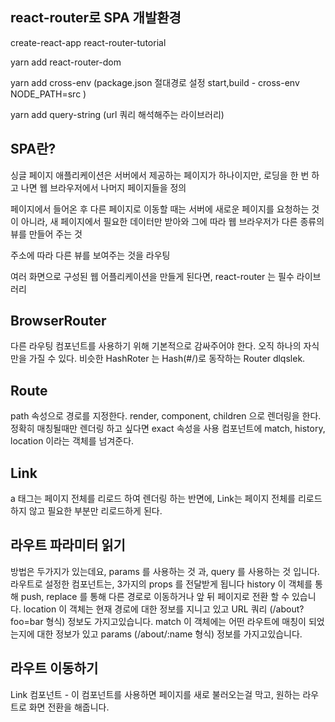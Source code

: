 ## react-router로 SPA 개발환경

create-react-app react-router-tutorial

yarn add react-router-dom

yarn add cross-env (package.json 절대경로 설정 start,build - cross-env NODE_PATH=src )

yarn add query-string     (url 쿼리 해석해주는 라이브러리)

## SPA란?

싱글 페이지 애플리케이션은 서버에서 제공하는 페이지가 하나이지만, 로딩을 한 번 하고 나면 웹 브라우저에서 나머지 페이지들을 정의

페이지에서 들어온 후 다른 페이지로 이동할 때는 서버에 새로운 페이지를 요청하는 것이 아니라, 새 페이지에서 필요한 데이터만 받아와 그에 따라 웹 브라우저가 다른 종류의 뷰를 만들어 주는 것

주소에 따라 다른 뷰를 보여주는 것을 라우팅

여러 화면으로 구성된 웹 어플리케이션을 만들게 된다면, react-router 는 필수 라이브러리

## BrowserRouter

다른 라우팅 컴포넌트를 사용하기 위해 기본적으로 감싸주어야 한다.
오직 하나의 자식만을 가질 수 있다.
비슷한 HashRoter 는 Hash(#/)로 동작하는 Router dlqslek.

## Route

path 속성으로 경로를 지정한다.
render, component, children 으로 렌더링을 한다.
정확히 매칭될때만 렌더링 하고 싶다면 exact 속성을 사용
컴포넌트에 match, history, location 이라는 객체를 넘겨준다.

## Link

a 태그는 페이지 전체를 리로드 하여 렌더링 하는 반면에, Link는 페이지 전체를 리로드 하지 않고 필요한 부분만 리로드하게 된다.

## 라우트 파라미터 읽기

방법은 두가지가 있는데요, params 를 사용하는 것 과, query 를 사용하는 것 입니다.
라우트로 설정한 컴포넌트는, 3가지의 props 를 전달받게 됩니다
history 이 객체를 통해 push, replace 를 통해 다른 경로로 이동하거나 앞 뒤 페이지로 전환 할 수 있습니다.
location 이 객체는 현재 경로에 대한 정보를 지니고 있고 URL 쿼리 (/about?foo=bar 형식) 정보도 가지고있습니다.
match 이 객체에는 어떤 라우트에 매칭이 되었는지에 대한 정보가 있고 params (/about/:name 형식) 정보를 가지고있습니다.

## 라우트 이동하기

Link 컴포넌트  - 이 컴포넌트를 사용하면 페이지를 새로 불러오는걸 막고, 원하는 라우트로 화면 전환을 해줍니다.

